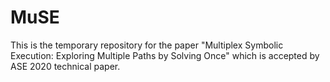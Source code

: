 # MuSE
This is the temporary repository for the paper "Multiplex Symbolic Execution: Exploring Multiple Paths by
Solving Once" which is accepted by ASE 2020 technical paper.
